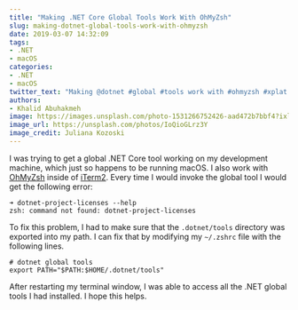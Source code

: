 ```yaml
---
title: "Making .NET Core Global Tools Work With OhMyZsh"
slug: making-dotnet-global-tools-work-with-ohmyzsh
date: 2019-03-07 14:32:09
tags:
- .NET
- macOS
categories:
- .NET
- macOS
twitter_text: "Making @dotnet #global #tools work with #ohmyzsh #xplat #macos"
authors: 
- Khalid Abuhakmeh
image: https://images.unsplash.com/photo-1531266752426-aad472b7bbf4?ixlib=rb-1.2.1&ixid=eyJhcHBfaWQiOjEyMDd9&auto=format&fit=crop&w=2550&q=80
image_url: https://unsplash.com/photos/IoQioGLrz3Y
image_credit: Juliana Kozoski
---
```


I was trying to get a global .NET Core tool working on my development machine, which just so happens to be running macOS. I also work with [OhMyZsh](https://ohmyz.sh/) inside of [iTerm2](https://iterm2.com/). Every time I would invoke the global tool I would get the following error:

```console
➜ dotnet-project-licenses --help
zsh: command not found: dotnet-project-licenses
```

To fix this problem, I had to make sure that the `.dotnet/tools` directory was exported into my path. I can fix that by modifying my `~/.zshrc` file with the following lines.

```console
# dotnet global tools
export PATH="$PATH:$HOME/.dotnet/tools"
```

After restarting my terminal window, I was able to access all the .NET global tools I had installed. I hope this helps.